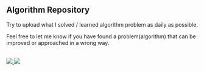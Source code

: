 ## Algorithm Repository

Try to upload what I solved / learned algorithm problem as daily as possible.

Feel free to let me know if you have found a problem(algorithm) that can be improved or approached in a wrong way.

<br>

<div style="align-content: center">
    <a href="https://leetcode.com/devle79">
        <img src="https://leetcode.card.workers.dev/?username=devle79&theme=auto"/>
    </a>
    <a href="https://solved.ac/dltjgus0709">
        <img src="http://mazassumnida.wtf/api/v2/generate_badge?boj=dltjgus0709">
    </a>
</div>
